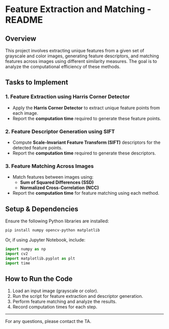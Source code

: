 # **Feature Extraction and Matching - README**  

## **Overview**  
This project involves extracting unique features from a given set of grayscale and color images, generating feature descriptors, and matching features across images using different similarity measures. The goal is to analyze the computational efficiency of these methods.  

## **Tasks to Implement**  

### **1. Feature Extraction using Harris Corner Detector**  
- Apply the **Harris Corner Detector** to extract unique feature points from each image.  
- Report the **computation time** required to generate these feature points.  

### **2. Feature Descriptor Generation using SIFT**  
- Compute **Scale-Invariant Feature Transform (SIFT)** descriptors for the detected feature points.  
- Report the **computation time** required to generate these descriptors.  

### **3. Feature Matching Across Images**  
- Match features between images using:  
  - **Sum of Squared Differences (SSD)**  
  - **Normalized Cross-Correlation (NCC)**  
- Report the **computation time** for feature matching using each method.  

## **Setup & Dependencies**  
Ensure the following Python libraries are installed:  
```bash
pip install numpy opencv-python matplotlib
```
Or, if using Jupyter Notebook, include:  
```python
import numpy as np
import cv2
import matplotlib.pyplot as plt
import time
```

## **How to Run the Code**  
1. Load an input image (grayscale or color).  
2. Run the script for feature extraction and descriptor generation.  
3. Perform feature matching and analyze the results.  
4. Record computation times for each step.  

---

For any questions, please contact the TA.
